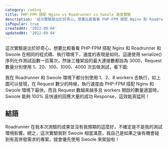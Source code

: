 ```yaml
---
category: coding
title: PHP-FPM 搭配 Nginx vs Roadrunner vs Swoole 速度實驗
description: '這次實驗是出於好奇心，想要比較看看 PHP-FPM 搭配 Nginx 和 Roadrunner 和 Swoole 在相同的程式碼、執行環境下'
isPopular: true
createdAt: '2022-09-04'
updatedAt: '2022-09-04'
---
```


這次實驗是出於好奇心，想要比較看看 PHP-FPM 搭配 Nginx 和 Roadrunner 和 Swoole 在相同的程式碼、執行環境下，速度的表現是如何。這邊使用 serialize() 序列化作測試函數一百萬次，然後三種架設的最大連接數都設為 3000，Request 數量分別使用 1、20、100、1000、4000 次去做測試，看下圖:

<markdown-img src="articles/php-fpm-nginx-roadrunner-swoole-speed-test-1.png"></markdown-img>

我在 Roadrunner 和 Swoole 環境下都分別使用 1、2、8 workers 去執行，如上圖可以發現，在 Request 數少的時候，執行速度由 PHP-FPM 搭配 Nginx 和 Swoole 環境下最快，而且 Request 數越來越多且 workers 開啟的數量適當時，Swoole 能夠 100% 且快速的回應大量的成功 Response，這效能真猛阿！

## 結語
Roadrunner 在我本次測驗的成果並沒有我預期的這麼好，不確定是不是我的測試環境影響。總之，這次實驗我對 Swoole 相當滿意，我自己是如果之後有機會碰到有高併發需求的專案，就會優先使用 Swoole 來架設啦！
